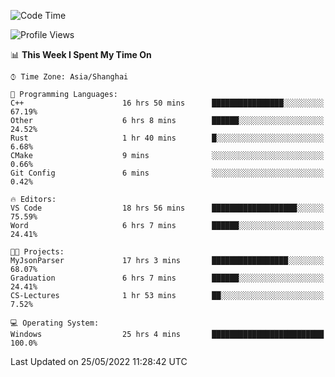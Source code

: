 <!--START_SECTION:waka-->
![Code Time](http://img.shields.io/badge/Code%20Time-56%20hrs%2015%20mins-blue)

![Profile Views](http://img.shields.io/badge/Profile%20Views-81-blue)

📊 **This Week I Spent My Time On** 

```text
⌚︎ Time Zone: Asia/Shanghai

💬 Programming Languages: 
C++                      16 hrs 50 mins      ████████████████░░░░░░░░░   67.19% 
Other                    6 hrs 8 mins        ██████░░░░░░░░░░░░░░░░░░░   24.52% 
Rust                     1 hr 40 mins        █░░░░░░░░░░░░░░░░░░░░░░░░   6.68% 
CMake                    9 mins              ░░░░░░░░░░░░░░░░░░░░░░░░░   0.66% 
Git Config               6 mins              ░░░░░░░░░░░░░░░░░░░░░░░░░   0.42%

🔥 Editors: 
VS Code                  18 hrs 56 mins      ███████████████████░░░░░░   75.59% 
Word                     6 hrs 7 mins        ██████░░░░░░░░░░░░░░░░░░░   24.41%

🐱‍💻 Projects: 
MyJsonParser             17 hrs 3 mins       █████████████████░░░░░░░░   68.07% 
Graduation               6 hrs 7 mins        ██████░░░░░░░░░░░░░░░░░░░   24.41% 
CS-Lectures              1 hr 53 mins        ██░░░░░░░░░░░░░░░░░░░░░░░   7.52%

💻 Operating System: 
Windows                  25 hrs 4 mins       █████████████████████████   100.0%

```


 Last Updated on 25/05/2022 11:28:42 UTC
<!--END_SECTION:waka-->
